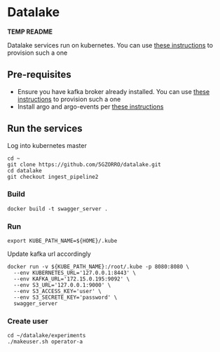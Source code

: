 # Datalake

**TEMP README**

Datalake services run on kubernetes. You can use [these instructions](https://github.com/5GZORRO/infrastructure/blob/master/docs/kubernetes.md) to provision such a one

## Pre-requisites

* Ensure you have kafka broker already installed. You can use [these instructions](https://github.com/5GZORRO/infrastructure/blob/master/docs/kafka.md) to provision such a one
* Install argo and argo-events per [these instructions](https://github.com/5GZORRO/issm/blob/master/docs/argo.md)

## Run the services

Log into kubernetes master

```
cd ~
git clone https://github.com/5GZORRO/datalake.git
cd datalake
git checkout ingest_pipeline2
```

### Build

```
docker build -t swagger_server .
```

### Run

```
export KUBE_PATH_NAME=${HOME}/.kube
```

Update kafka url accordingly

```
docker run -v ${KUBE_PATH_NAME}:/root/.kube -p 8080:8080 \
  --env KUBERNETES_URL='127.0.0.1:8443' \
  --env KAFKA_URL='172.15.0.195:9092' \
  --env S3_URL='127.0.0.1:9000' \
  --env S3_ACCESS_KEY='user' \
  --env S3_SECRETE_KEY='password' \
  swagger_server
```

### Create user

```
cd ~/datalake/experiments
./makeuser.sh operator-a
```
